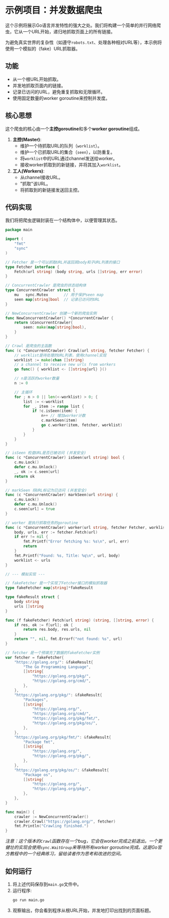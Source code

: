 # 示例项目：并发数据爬虫

这个示例将展示Go语言并发特性的强大之处。我们将构建一个简单的并行网络爬虫，它从一个URL开始，递归地抓取页面上的所有链接。

为避免真实世界的复杂性（如遵守`robots.txt`、处理各种相对URL等），本示例将使用一个模拟的（fake）URL抓取器。

## 功能
- 从一个根URL开始抓取。
- 并发地抓取页面内的链接。
- 记录已访问的URL，避免重复抓取和无限循环。
- 使用固定数量的worker goroutine来控制并发度。

## 核心思想
这个爬虫的核心由一个**主控goroutine**和多个**worker goroutine**组成。
1.  **主控(Master)**:
    - 维护一个待抓取URL的队列（`worklist`）。
    - 维护一个已抓取URL的集合（`seen`），以防重复。
    - 将`worklist`中的URL通过channel发送给worker。
    - 接收worker抓取到的新链接，并将其加入`worklist`。
2.  **工人(Workers)**:
    - 从channel接收URL。
    - "抓取"该URL。
    - 将抓取到的新链接发送回主控。

## 代码实现
我们将把爬虫逻辑封装在一个结构体中，以便管理其状态。

```go
package main

import (
	"fmt"
	"sync"
)

// Fetcher 是一个可以抓取URL并返回其body和子URL列表的接口
type Fetcher interface {
	Fetch(url string) (body string, urls []string, err error)
}

// ConcurrentCrawler 是爬虫的状态结构体
type ConcurrentCrawler struct {
	mu   sync.Mutex       // 用于保护seen map
	seen map[string]bool  // 记录已访问的URL
}

// NewConcurrentCrawler 创建一个新的爬虫实例
func NewConcurrentCrawler() *ConcurrentCrawler {
	return &ConcurrentCrawler{
		seen: make(map[string]bool),
	}
}

// Crawl 是爬虫的主函数
func (c *ConcurrentCrawler) Crawl(url string, fetcher Fetcher) {
	// worklist是待处理的URL列表，使用channel实现
	worklist := make(chan []string)
	// a channel to receive new urls from workers
	go func() { worklist <- []string{url} }()

	// n是活跃的worker数量
	n := 0

	// 主循环
	for ; n > 0 || len(<-worklist) > 0; {
		list := <-worklist
		for _, item := range list {
			if !c.isSeen(item) {
				n++ // 增加worker计数
				c.markSeen(item)
				go c.worker(item, fetcher, worklist)
			}
		}
	}
}

// isSeen 检查URL是否已被访问 (并发安全)
func (c *ConcurrentCrawler) isSeen(url string) bool {
	c.mu.Lock()
	defer c.mu.Unlock()
	_, ok := c.seen[url]
	return ok
}

// markSeen 将URL标记为已访问 (并发安全)
func (c *ConcurrentCrawler) markSeen(url string) {
	c.mu.Lock()
	defer c.mu.Unlock()
	c.seen[url] = true
}

// worker 是执行抓取任务的goroutine
func (c *ConcurrentCrawler) worker(url string, fetcher Fetcher, worklist chan []string) {
	body, urls, err := fetcher.Fetch(url)
	if err != nil {
		fmt.Printf("Error fetching %s: %s\n", url, err)
		return
	}
	fmt.Printf("Found: %s, Title: %q\n", url, body)
	worklist <- urls
}

// --- 模拟实现 ---

// fakeFetcher 是一个实现了Fetcher接口的模拟抓取器
type fakeFetcher map[string]*fakeResult

type fakeResult struct {
	body string
	urls []string
}

func (f fakeFetcher) Fetch(url string) (string, []string, error) {
	if res, ok := f[url]; ok {
		return res.body, res.urls, nil
	}
	return "", nil, fmt.Errorf("not found: %s", url)
}

// fetcher 是一个预填充了数据的fakeFetcher实例
var fetcher = fakeFetcher{
	"https://golang.org/": &fakeResult{
		"The Go Programming Language",
		[]string{
			"https://golang.org/pkg/",
			"https://golang.org/cmd/",
		},
	},
	"https://golang.org/pkg/": &fakeResult{
		"Packages",
		[]string{
			"https://golang.org/",
			"https://golang.org/cmd/",
			"https://golang.org/pkg/fmt/",
			"https://golang.org/pkg/os/",
		},
	},
	"https://golang.org/pkg/fmt/": &fakeResult{
		"Package fmt",
		[]string{
			"https://golang.org/",
			"https://golang.org/pkg/",
		},
	},
	"https://golang.org/pkg/os/": &fakeResult{
		"Package os",
		[]string{
			"https://golang.org/",
			"https://golang.org/pkg/",
		},
	},
}

func main() {
	crawler := NewConcurrentCrawler()
	crawler.Crawl("https://golang.org/", fetcher)
	fmt.Println("Crawling finished.")
}
```
*注意：这个版本的`Crawl`函数存在一个bug，它会在worker完成之前退出。一个更健壮的实现会使用`sync.WaitGroup`来等待所有worker goroutine完成。这是Go官方教程中的一个经典练习，留给读者作为思考和改进的空间。*

## 如何运行
1.  将上述代码保存到`main.go`文件中。
2.  运行程序:
    ```bash
    go run main.go
    ```
3.  观察输出，你会看到程序从根URL开始，并发地打印出找到的页面标题。 